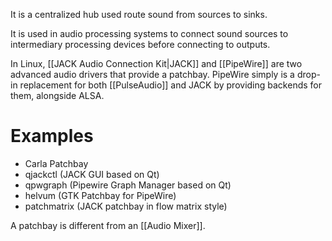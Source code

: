 It is a centralized hub used route sound from sources to sinks.

It is used in audio processing systems to connect sound sources to intermediary processing devices before connecting to outputs.

In Linux, [[JACK Audio Connection Kit|JACK]] and [[PipeWire]] are two advanced audio drivers that provide a patchbay. PipeWire simply is a drop-in replacement for both [[PulseAudio]] and JACK by providing backends for them, alongside ALSA.
# Examples
- Carla Patchbay
- qjackctl (JACK GUI based on Qt)
- qpwgraph (Pipewire Graph Manager based on Qt)
- helvum (GTK Patchbay for PipeWire)
- patchmatrix (JACK patchbay in flow matrix style)

A patchbay is different from an [[Audio Mixer]].